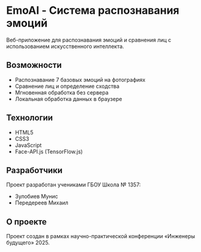 # EmoAI - Система распознавания эмоций

Веб-приложение для распознавания эмоций и сравнения лиц с использованием искусственного интеллекта.

## Возможности

- Распознавание 7 базовых эмоций на фотографиях
- Сравнение лиц и определение сходства
- Мгновенная обработка без сервера
- Локальная обработка данных в браузере

## Технологии

- HTML5
- CSS3
- JavaScript
- Face-API.js (TensorFlow.js)

## Разработчики

Проект разработан учениками ГБОУ Школа № 1357:
- Зулобиев Мунис
- Передереев Михаил

## О проекте

Проект создан в рамках научно-практической конференции «Инженеры будущего» 2025.